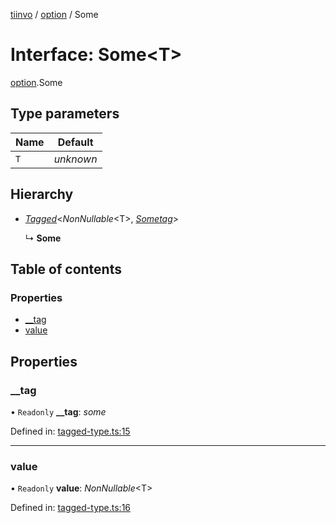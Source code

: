 [tiinvo](../README.md) / [option](../modules/option.md) / Some

# Interface: Some<T\>

[option](../modules/option.md).Some

## Type parameters

Name | Default |
------ | ------ |
`T` | *unknown* |

## Hierarchy

* [*Tagged*](../README.md#tagged)<*NonNullable*<T\>, [*Sometag*](../modules/option.md#sometag)\>

  ↳ **Some**

## Table of contents

### Properties

- [\_\_tag](option.some.md#__tag)
- [value](option.some.md#value)

## Properties

### \_\_tag

• `Readonly` **\_\_tag**: *some*

Defined in: [tagged-type.ts:15](https://github.com/OctoD/tiinvo/blob/16ea627/src/tagged-type.ts#L15)

___

### value

• `Readonly` **value**: *NonNullable*<T\>

Defined in: [tagged-type.ts:16](https://github.com/OctoD/tiinvo/blob/16ea627/src/tagged-type.ts#L16)
